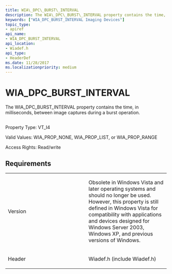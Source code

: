 ```yaml
---
title: WIA\_DPC\_BURST\_INTERVAL
description: The WIA\_DPC\_BURST\_INTERVAL property contains the time, in milliseconds, between image captures during a burst operation.
keywords: ["WIA_DPC_BURST_INTERVAL Imaging Devices"]
topic_type:
- apiref
api_name:
- WIA_DPC_BURST_INTERVAL
api_location:
- Wiadef.h
api_type:
- HeaderDef
ms.date: 11/28/2017
ms.localizationpriority: medium
---
```


# WIA\_DPC\_BURST\_INTERVAL


The WIA\_DPC\_BURST\_INTERVAL property contains the time, in milliseconds, between image captures during a burst operation.

## <span id="ddk_wia_dpc_burst_interval_si"></span><span id="DDK_WIA_DPC_BURST_INTERVAL_SI"></span>


Property Type: VT\_I4

Valid Values: WIA\_PROP\_NONE, WIA\_PROP\_LIST, or WIA\_PROP\_RANGE

Access Rights: Read/write

## Requirements

<table>
<colgroup>
<col width="50%" />
<col width="50%" />
</colgroup>
<tbody>
<tr class="odd">
<td><p>Version</p></td>
<td><p>Obsolete in Windows Vista and later operating systems and should no longer be used. However, this property is still defined in Windows Vista for compatibility with applications and devices designed for Windows Server 2003, Windows XP, and previous versions of Windows.</p></td>
</tr>
<tr class="even">
<td><p>Header</p></td>
<td>Wiadef.h (include Wiadef.h)</td>
</tr>
</tbody>
</table>

 

 





